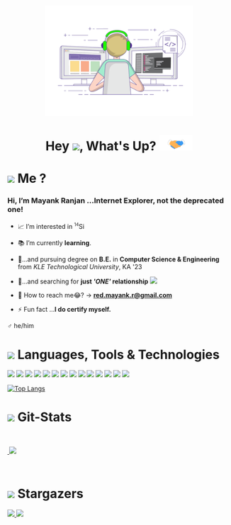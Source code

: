 <p align="center">
    <a href="">
        <img title="" alt="" src="https://github.com/itsMeBuddy/itsMeBuddy/blob/main/gifs/y.gif" width=auto height="250px">
    </a>
</p>

<h1 align="center"> Hey <img src="https://github.com/itsMeBuddy/itsMeBuddy/blob/main/tgs_converted/wave.gif" width=auto height="25px" >, What's Up? <img src="https://github.com/itsMeBuddy/itsMeBuddy/blob/main/gifs/Handshake.gif" width=auto height="35px" /></h1>

# <img src="https://github.com/itsMeBuddy/itsMeBuddy/blob/main/tgs_converted/kaalaChasma.gif" width="50px" height=auto > Me ?

<!-- - <a href="" <img src="https://github.com/itsMeBuddy/itsMeBuddy/blob/main/gifs/Handshake.gif"/><a> -->

<h3> Hi, I’m Mayank Ranjan ...Internet Explorer, not the deprecated one! </h3>

- 📈 I’m interested in <sup><small>14</small></sup>Si

- 📚 I’m currently **learning**.

- 🥱...and pursuing degree on **B.E.** in **Computer Science & Engineering** from _KLE Technological University_, KA '23

- 👧...and searching for **just _'ONE'_ relationship** <img src="https://github.com/itsMeBuddy/itsMeBuddy/blob/main/tgs_converted/you.gif" width="20px" height=auto />
- 📮 How to reach me😂? -> **red.mayank.r@gmail.com**

- ⚡ Fun fact ...**I do certify myself.**

♂ he/him

# <img src="https://github.com/itsMeBuddy/itsMeBuddy/blob/main/tgs_converted/lang.gif" width="50px" height=auto /> Languages, Tools & Technologies

<p align="left">
    <a title="C++17" href="https://cplusplus.com/"><img src="https://img.icons8.com/color/48/000000/c-plus-plus-logo.png"/></a>
    <a title="Python" href="https://www.python.org/"><img src="https://img.icons8.com/color/48/000000/python--v1.png"/></a>
    <a title="HTML" href="https://html.com/"><img src="https://img.icons8.com/color/48/000000/html-5--v1.png"/></a>
    <a title="CSS" href="https://css-tricks.com/"><img src="https://img.icons8.com/color/48/000000/css3.png"/></a>
    <!-- <a title="JavaScript" href="https://www.javascript.com/"><img src="https://img.icons8.com/color/48/000000/javascript--v1.png"/></a> -->
    <a title="vmware" href="https://www.vmware.com/in.html"><img src="https://img.icons8.com/fluency/48/000000/old-vmware-logo.png"/></a>
    <a title="OpenStack" href="https://www.openstack.org/"><img src="https://img.icons8.com/color/48/000000/openstack.png"/></a>
    <a title="vscode" href="https://code.visualstudio.com/"><img src="https://img.icons8.com/color/48/000000/visual-studio--v2.png"/></a>
    <a title="jupyter" href="https://jupyter.org/"><img src="https://img.icons8.com/fluency/48/000000/jupyter.png"/></a>
    <a title="ANACONDA" href="https://www.anaconda.com/"><img src="https://img.icons8.com/fluency/48/000000/anaconda--v2.png"/></a>
    <a title="Git" href="https://git-scm.com/"><img src="https://img.icons8.com/color/48/000000/git.png"/></a>
    <a title="GitHub" href="https://github.com/"><img src="https://img.icons8.com/fluency/48/000000/github.png"/></a>
    <a title="hp" href="https://www.hp.com/in-en/home.html"><img src="https://img.icons8.com/color/48/000000/hp.png"/></a>
    <a title="Windows 10" href="https://www.microsoft.com/en-in/software-download/windows10"><img src="https://img.icons8.com/color/48/000000/windows-10.png"/></a>
    <a title="Linux Mint" href="https://linuxmint.com/"><img src="https://img.icons8.com/color/48/000000/linux-mint.png"/></a>
    <!-- <a title="" href=""><img src=""/></a> -->
    <!-- <a title="" href=""><img src=""/></a> -->
    <!-- <a title="" href=""><img src=""/></a> -->

</p>

[![Top Langs](https://github-readme-stats.vercel.app/api/top-langs/?username=itsMeBuddy&theme=github_dark&hide_border=true&langs_count=5&layout=compact)](https://github.com/anuraghazra/github-readme-stats)

# <img src="https://github.com/itsMeBuddy/itsMeBuddy/blob/main/tgs_converted/naDhin.gif" width=auto height="50px"> Git-Stats

<p align="center">
    <a href="">
        <img title="" alt="" src="https://streak-stats.demolab.com?user=itsMeBuddy&theme=github-dark-blue&hide_border=false&date_format=M%20j%5B%2C%20Y%5D"/>
    </a>
</p>
<p>
    <a href="" align="left">
        <img title="" alt="" src="https://github-readme-stats.vercel.app/api?username=itsMeBuddy&show_icons=true&theme=github_dark&hide_border=true"/>
    </a>
    <a  align="right">
        <img src="https://github.com/itsMeBuddy/itsMeBuddy/blob/main/tgs_converted/men.gif" width=auto height="100px">
    </a>
</p>
<p align="center">
    <a href="">
        <img title="" alt="" src="https://activity-graph.herokuapp.com/graph?username=itsMeBuddy&bg_color=0D1117&color=5BCDEC&line=5BCDEC&point=FFFFFF&hide_border=true"/>
    </a>
</p>

# <img src="https://github.com/itsMeBuddy/itsMeBuddy/blob/main/tgs_converted/bulb.gif" width=auto height="10px"> Stargazers

<a href="">
    <img src="https://github.com/itsMeBuddy/itsMeBuddy/blob/main/tgs_converted/men.gif" width=auto height="100px">
</a>

<a href="https://github.com/itsMeBuddy/">
    <img src="https://komarev.com/ghpvc/?username=itsMeBuddy">
</a>
